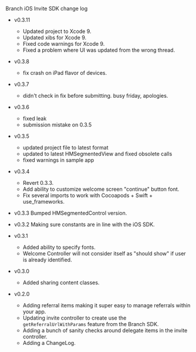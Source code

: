 Branch iOS Invite SDK change log

- v0.3.11
  * Updated project to Xcode 9.
  * Updated xibs for Xcode 9.
  * Fixed code warnings for Xcode 9.
  * Fixed a problem where UI was updated from the wrong thread.

- v0.3.8
  * fix crash on iPad flavor of devices.

- v0.3.7
  * didn't check in fix before submitting. busy friday, apologies.

- v0.3.6
  * fixed leak
  * submission mistake on 0.3.5

- v0.3.5
  * updated project file to latest format
  * updated to latest HMSegmentedView and fixed obsolete calls
  * fixed warnings in sample app

- v0.3.4
  * Revert 0.3.3.
  * Add ability to customize welcome screen "continue" button font.
  * Fix several imports to work with Cocoapods + Swift + use_frameworks.

- v0.3.3 Bumped HMSegmentedControl version.

- v0.3.2 Making sure constants are in line with the iOS SDK.

- v0.3.1
  * Added ability to specify fonts.
  * Welcome Controller will not consider itself as "should show" if user is already identified.

- v0.3.0
  * Added sharing content classes.

- v0.2.0
  * Adding referral items making it super easy to manage referrals within your app.
  * Updating invite controller to create use the `getReferralUrlWithParams` feature from the Branch SDK.
  * Adding a bunch of sanity checks around delegate items in the invite controller.
  * Adding a ChangeLog.
